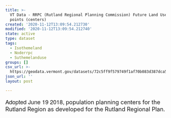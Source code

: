 ```yaml
---
title: >-
  VT Data - RRPC (Rutland Regional Planning Commission) Future Land Use Plan -
  points (centers)
created: '2020-11-12T13:09:54.212730'
modified: '2020-11-12T13:09:54.212740'
state: active
type: dataset
tags:
  - Isothemeland
  - Noderrpc
  - Suthemelanduse
groups: []
csv_url: >-
  https://geodata.vermont.gov/datasets/72c5ff9f579749f1af70b083d387dca5_0.csv?outSR=%7B%22latestWkid%22%3A3857%2C%22wkid%22%3A102100%7D
json_url: ''
layout: post

---
```

<font size='4'><span style='font-family: &quot;Avenir Next W01&quot;, &quot;Avenir Next W00&quot;, &quot;Avenir Next&quot;, Avenir, &quot;Helvetica Neue&quot;, sans-serif;'>Adopted June 19 2018, p</span>opulation planning centers for the Rutland Region as developed for the Rutland Regional Plan.</font>
